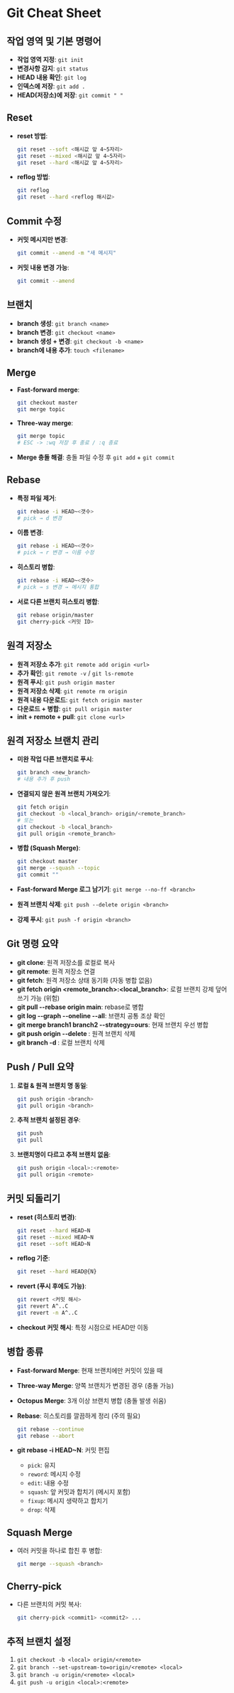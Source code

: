 # Git Cheat Sheet

## 작업 영역 및 기본 명령어

- **작업 영역 지정**: `git init`
- **변경사항 감지**: `git status`
- **HEAD 내용 확인**: `git log`
- **인덱스에 저장**: `git add .`
- **HEAD(저장소)에 저장**: `git commit " "`

## Reset

- **reset 방법**:
  ```bash
  git reset --soft <해시값 앞 4~5자리>
  git reset --mixed <해시값 앞 4~5자리>
  git reset --hard <해시값 앞 4~5자리>
  ```

- **reflog 방법**:
  ```bash
  git reflog
  git reset --hard <reflog 해시값>
  ```

## Commit 수정

- **커밋 메시지만 변경**:
  ```bash
  git commit --amend -m "새 메시지"
  ```

- **커밋 내용 변경 가능**:
  ```bash
  git commit --amend
  ```

## 브랜치

- **branch 생성**: `git branch <name>`
- **branch 변경**: `git checkout <name>`
- **branch 생성 + 변경**: `git checkout -b <name>`
- **branch에 내용 추가**: `touch <filename>`

## Merge

- **Fast-forward merge**:
  ```bash
  git checkout master
  git merge topic
  ```

- **Three-way merge**:
  ```bash
  git merge topic
  # ESC -> :wq 저장 후 종료 / :q 종료
  ```

- **Merge 충돌 해결**: 충돌 파일 수정 후 `git add` + `git commit`

## Rebase

- **특정 파일 제거**:
  ```bash
  git rebase -i HEAD~<갯수>
  # pick → d 변경
  ```

- **이름 변경**:
  ```bash
  git rebase -i HEAD~<갯수>
  # pick → r 변경 → 이름 수정
  ```

- **히스토리 병합**:
  ```bash
  git rebase -i HEAD~<갯수>
  # pick → s 변경 → 메시지 통합
  ```

- **서로 다른 브랜치 히스토리 병합**:
  ```bash
  git rebase origin/master
  git cherry-pick <커밋 ID>
  ```

## 원격 저장소

- **원격 저장소 추가**: `git remote add origin <url>`
- **추가 확인**: `git remote -v` / `git ls-remote`
- **원격 푸시**: `git push origin master`
- **원격 저장소 삭제**: `git remote rm origin`
- **원격 내용 다운로드**: `git fetch origin master`
- **다운로드 + 병합**: `git pull origin master`
- **init + remote + pull**: `git clone <url>`

## 원격 저장소 브랜치 관리

- **미완 작업 다른 브랜치로 푸시**:
  ```bash
  git branch <new_branch>
  # 내용 추가 후 push
  ```

- **연결되지 않은 원격 브랜치 가져오기**:
  ```bash
  git fetch origin
  git checkout -b <local_branch> origin/<remote_branch>
  # 또는
  git checkout -b <local_branch>
  git pull origin <remote_branch>
  ```

- **병합 (Squash Merge)**:
  ```bash
  git checkout master
  git merge --squash --topic
  git commit ""
  ```

- **Fast-forward Merge 로그 남기기**: `git merge --no-ff <branch>`
- **원격 브랜치 삭제**: `git push --delete origin <branch>`
- **강제 푸시**: `git push -f origin <branch>`

## Git 명령 요약

- **git clone**: 원격 저장소를 로컬로 복사
- **git remote**: 원격 저장소 연결
- **git fetch**: 원격 저장소 상태 동기화 (자동 병합 없음)
- **git fetch origin <remote_branch>:<local_branch>**: 로컬 브랜치 강제 덮어쓰기 가능 (위험)
- **git pull --rebase origin main**: rebase로 병합
- **git log --graph --oneline --all**: 브랜치 공통 조상 확인
- **git merge branch1 branch2 --strategy=ours**: 현재 브랜치 우선 병합
- **git push origin --delete <branch>**: 원격 브랜치 삭제
- **git branch -d <branch>**: 로컬 브랜치 삭제

## Push / Pull 요약

1. **로컬 & 원격 브랜치 명 동일**:
   ```bash
   git push origin <branch>
   git pull origin <branch>
   ```
2. **추적 브랜치 설정된 경우**:
   ```bash
   git push
   git pull
   ```
3. **브랜치명이 다르고 추적 브랜치 없음**:
   ```bash
   git push origin <local>:<remote>
   git pull origin <remote>
   ```

## 커밋 되돌리기

- **reset (히스토리 변경)**:
  ```bash
  git reset --hard HEAD~N
  git reset --mixed HEAD~N
  git reset --soft HEAD~N
  ```

- **reflog 기준**:
  ```bash
  git reset --hard HEAD@{N}
  ```

- **revert (푸시 후에도 가능)**:
  ```bash
  git revert <커밋 해시>
  git revert A^..C
  git revert -n A^..C
  ```

- **checkout 커밋 해시**: 특정 시점으로 HEAD만 이동

## 병합 종류

- **Fast-forward Merge**: 현재 브랜치에만 커밋이 있을 때
- **Three-way Merge**: 양쪽 브랜치가 변경된 경우 (충돌 가능)
- **Octopus Merge**: 3개 이상 브랜치 병합 (충돌 발생 쉬움)
- **Rebase**: 히스토리를 깔끔하게 정리 (주의 필요)
  ```bash
  git rebase --continue
  git rebase --abort
  ```

- **git rebase -i HEAD~N**: 커밋 편집
  - `pick`: 유지
  - `reword`: 메시지 수정
  - `edit`: 내용 수정
  - `squash`: 앞 커밋과 합치기 (메시지 포함)
  - `fixup`: 메시지 생략하고 합치기
  - `drop`: 삭제

## Squash Merge

- 여러 커밋을 하나로 합친 후 병합:
  ```bash
  git merge --squash <branch>
  ```

## Cherry-pick

- 다른 브랜치의 커밋 복사:
  ```bash
  git cherry-pick <commit1> <commit2> ...
  ```

## 추적 브랜치 설정

1. `git checkout -b <local> origin/<remote>`
2. `git branch --set-upstream-to=origin/<remote> <local>`
3. `git branch -u origin/<remote> <local>`
4. `git push -u origin <local>:<remote>`